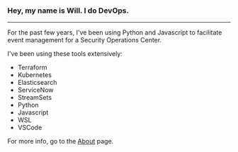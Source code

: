 ### Hey, my name is Will. I do DevOps.

---

For the past few years, I've been using Python and Javascript to facilitate event management for a Security Operations Center.

I've been using these tools extensively:

- Terraform
- Kubernetes
- Elasticsearch
- ServiceNow
- StreamSets
- Python
- Javascript
- WSL
- VSCode

For more info, go to the [About](/about) page.